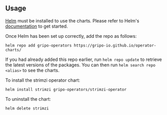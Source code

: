 ## Usage

[Helm](https://helm.sh) must be installed to use the charts.  Please refer to
Helm's [documentation](https://helm.sh/docs) to get started.

Once Helm has been set up correctly, add the repo as follows:

    helm repo add gripo-operators https://gripo-io.github.io/operator-charts/

If you had already added this repo earlier, run `helm repo update` to retrieve
the latest versions of the packages.  You can then run `helm search repo
<alias>` to see the charts.

To install the strimzi operator chart:

    helm install strimzi gripo-operators/strimzi-operator

To uninstall the chart:

    helm delete strimzi
